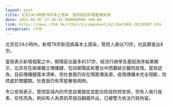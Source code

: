 ```yaml
---
layout: post
title: 北京24小時增78宗本土感染　當局指仍存隱匿傳染源
date: 2022-05-07 17:28:43.000000000 +08:00
link: https://news.rthk.hk/rthk/ch/component/k2/1647469-20220507.htm
categories: rthk
---
```


北京在24小時內，新增78宗新冠病毒本土感染，管控人員佔70宗，社區篩查出8宗。

當局表示新增個案之中，朝陽區佔最多的37宗，經流行病學及基因測序結果顯示，北京存在兩條獨立傳播鏈，包括朝陽區和豐台中西醫結合醫院疫情。當局認為，目前傳播鏈基本清晰，但社會面仍存在隱匿傳染源，疫情傳播未完全阻斷，防控處於關鍵期，社會面仍有零星散發病例。

市公安局表示，管控區域內的市民自覺服從並配合防疫防控安排，但有人我行我素、任性而為，例如有人為買奶茶擅自翻牆外出，已被警方依法行政拘留。
